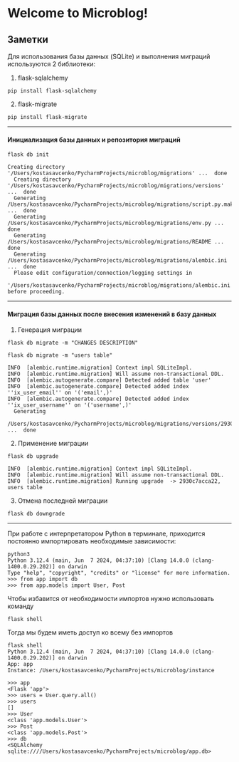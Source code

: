 # Welcome to Microblog!

## Заметки

Для использования базы данных (SQLite) и выполнения миграций используются 2 библиотеки:
1. flask-sqlalchemy 
```shell
pip install flask-sqlalchemy
```
2. flask-migrate
```shell
pip install flask-migrate
```
---
#### Инициализация базы данных и репозитория миграций
```shell
flask db init
```
```
Creating directory '/Users/kostasavcenko/PycharmProjects/microblog/migrations' ...  done
  Creating directory '/Users/kostasavcenko/PycharmProjects/microblog/migrations/versions' ...  done
  Generating /Users/kostasavcenko/PycharmProjects/microblog/migrations/script.py.mako ...  done
  Generating /Users/kostasavcenko/PycharmProjects/microblog/migrations/env.py ...  done
  Generating /Users/kostasavcenko/PycharmProjects/microblog/migrations/README ...  done
  Generating /Users/kostasavcenko/PycharmProjects/microblog/migrations/alembic.ini ...  done
  Please edit configuration/connection/logging settings in
  '/Users/kostasavcenko/PycharmProjects/microblog/migrations/alembic.ini' before proceeding.
```
---
#### Миграция базы данных после внесения изменений в базу данных
1. Генерация миграции
```shell
flask db migrate -m "CHANGES DESCRIPTION"
```
```
flask db migrate -m "users table"

INFO  [alembic.runtime.migration] Context impl SQLiteImpl.
INFO  [alembic.runtime.migration] Will assume non-transactional DDL.
INFO  [alembic.autogenerate.compare] Detected added table 'user'
INFO  [alembic.autogenerate.compare] Detected added index ''ix_user_email'' on '('email',)'
INFO  [alembic.autogenerate.compare] Detected added index ''ix_user_username'' on '('username',)'
  Generating
  /Users/kostasavcenko/PycharmProjects/microblog/migrations/versions/2930c7acca22_users_table.py ...  done
```
2. Применение миграции
```shell
flask db upgrade
```
```
INFO  [alembic.runtime.migration] Context impl SQLiteImpl.
INFO  [alembic.runtime.migration] Will assume non-transactional DDL.
INFO  [alembic.runtime.migration] Running upgrade  -> 2930c7acca22, users table
```
3. Отмена последней миграции
```shell
flask db downgrade
```
---
При работе с интерпретатором Python в терминале, приходится постоянно импортировать необходимые зависимости:
```
python3
Python 3.12.4 (main, Jun  7 2024, 04:37:10) [Clang 14.0.0 (clang-1400.0.29.202)] on darwin
Type "help", "copyright", "credits" or "license" for more information.
>>> from app import db
>>> from app.models import User, Post
```
Чтобы избавится от необходимости импортов нужно использовать команду
```
flask shell
```
Тогда мы будем иметь доступ ко всему без импортов
```
flask shell
Python 3.12.4 (main, Jun  7 2024, 04:37:10) [Clang 14.0.0 (clang-1400.0.29.202)] on darwin
App: app
Instance: /Users/kostasavcenko/PycharmProjects/microblog/instance
```
```
>>> app
<Flask 'app'>
>>> users = User.query.all()
>>> users
[]
>>> User
<class 'app.models.User'>
>>> Post
<class 'app.models.Post'>
>>> db
<SQLAlchemy sqlite:////Users/kostasavcenko/PycharmProjects/microblog/app.db>
```
